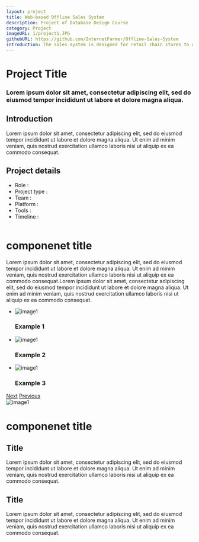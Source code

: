 ```yaml
---
layout: project
title: Web-based Offline Sales System
description: Project of Database Design Course
category: Project
imageURL: 1/project1.JPG
githubURL: https://github.com/InternetFarmer/Offline-Sales-System
introduction: The sales system is designed for retail chain stores to digitalize checking out process and make it easier to manage warehouse as well as store information.
---
```


<div class="row component-1" style="background-image:url({{ '/images/post.jpg' | prepend: site.baseurl }});">
	<div class="col-1-3 col-offset-1-6 component-1-content">
		<h1>Project Title</h1>
		<h3>Lorem ipsum dolor sit amet, consectetur adipiscing elit, sed do eiusmod tempor incididunt ut labore et dolore magna aliqua. </h3>
	</div>
	<div class="clean"></div>
</div>
<div class="row component-2">
	<div class="col-5-12 col-offset-1-12 component-2-left">
		<h2>Introduction</h2>
		<p>Lorem ipsum dolor sit amet, consectetur adipiscing elit, sed do eiusmod tempor incididunt ut labore et dolore magna aliqua. Ut enim ad minim veniam, quis nostrud exercitation ullamco laboris nisi ut aliquip ex ea commodo consequat. </p>
	</div>
	<div class="col-1-3 col-offset-1-6 component-2-right">
		<h2>Project details</h2>
		<ul>
			<li>Role : </li>
			<li>Project type : </li>
			<li>Team : </li>
			<li>Platform : </li>
			<li>Tools : </li>
			<li>Timeline : </li>
		</ul>
	</div>
</div>
<div class="row col-1-2 col-offset-1-4 divide">
	<img src="{{ '/images/component-line.svg' | prepend: site.baseurl }}" alt="">
</div>
<div class="clean"></div>
<div class="row component-4">
	<h1>componenet title</h1>
	<div class="col-10-12 col-offset-1-12">
		<p>Lorem ipsum dolor sit amet, consectetur adipiscing elit, sed do eiusmod tempor incididunt ut labore et dolore magna aliqua. Ut enim ad minim veniam, quis nostrud exercitation ullamco laboris nisi ut aliquip ex ea commodo consequat.Lorem ipsum dolor sit amet, consectetur adipiscing elit, sed do eiusmod tempor incididunt ut labore et dolore magna aliqua. Ut enim ad minim veniam, quis nostrud exercitation ullamco laboris nisi ut aliquip ex ea commodo consequat. </p>
	</div>
</div>
<div class="col-1-2 col-offset-1-4 slider">
	<ul id="sb-slider" class="sb-slider">
		<li>
			<img src="{{ '/images/project.jpeg' | prepend: site.baseurl }}" alt="image1">
			<div class="sb-description">
				<h3>Example 1</h3>
			</div>
		</li>
		<li>
			<img src="{{ '/images/project.jpeg' | prepend: site.baseurl }}" alt="image1">
			<div class="sb-description">
				<h3>Example 2</h3>
			</div>
		</li>
		<li>
			<img src="{{ '/images/project.jpeg' | prepend: site.baseurl }}" alt="image1">
			<div class="sb-description">
				<h3>Example 3</h3>
			</div>
		</li>
	</ul>
	<div id="nav-arrows" class="nav-arrows">
		<a href="#">Next</a>
		<a href="#">Previous</a>
	</div>
</div>
<div class="row col-1-2 col-offset-1-4 divide">
	<img src="{{ '/images/component-line.jpeg' | prepend: site.baseurl }}" alt="image1">
</div>
<div class="clean"></div>
<div class="row component-3">
	<h1>componenet title</h1>
	<div class="col-1-4 col-offset-1-12 component-3-left">
		<h2>Title</h2>
		<p>Lorem ipsum dolor sit amet, consectetur adipiscing elit, sed do eiusmod tempor incididunt ut labore et dolore magna aliqua. Ut enim ad minim veniam, quis nostrud exercitation ullamco laboris nisi ut aliquip ex ea commodo consequat. </p>
	</div>
	<div class="col-7-12 col-offset-1-12 component-3-right" style="background-image:url({{ '/images/project/project.jpeg' | prepend: site.baseurl }})">
	</div>
</div>
<div class="row component-3">
	<div class="col-7-12 component-3-right" style="background-image:url({{ '/images/project/project.jpeg' | prepend: site.baseurl }})">
	</div>
	<div class="col-1-4 col-offset-1-12 component-3-left">
		<h2>Title</h2>
		<p>Lorem ipsum dolor sit amet, consectetur adipiscing elit, sed do eiusmod tempor incididunt ut labore et dolore magna aliqua. Ut enim ad minim veniam, quis nostrud exercitation ullamco laboris nisi ut aliquip ex ea commodo consequat. </p>
	</div>
</div>
<div class="row col-1-2 col-offset-1-4 divide">
	<img src="{{ '/images/component-line.svg' | prepend: site.baseurl }}" alt="">
</div>